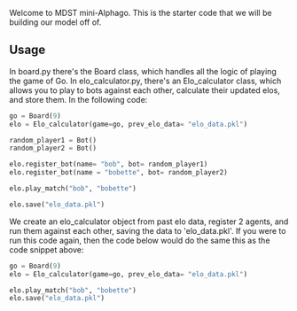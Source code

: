 Welcome to MDST mini-Alphago. This is the starter code that we will be building our model off of. 

## Usage
In board.py there's the Board class, which handles all the logic of playing the game of Go. In elo_calculator.py, there's an Elo_calculator class, which allows you to play to bots against each other, calculate their updated elos, and store them. 
In the following code:
```python
go = Board(9)
elo = Elo_calculator(game=go, prev_elo_data= "elo_data.pkl")

random_player1 = Bot()
random_player2 = Bot()

elo.register_bot(name= "bob", bot= random_player1)
elo.register_bot(name = "bobette", bot= random_player2)

elo.play_match("bob", "bobette")

elo.save("elo_data.pkl")
```
We create an elo_calculator object from past elo data, register 2 agents, and run them against each other, saving the data to 'elo_data.pkl'. If you were to run this code again, then the code below would do the same this as the code snippet above:
```python
go = Board(9)
elo = Elo_calculator(game=go, prev_elo_data= "elo_data.pkl")

elo.play_match("bob", "bobette")
elo.save("elo_data.pkl")
```
